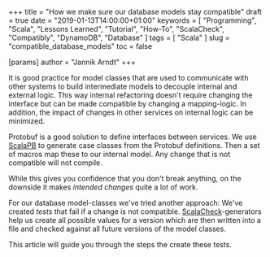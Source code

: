 +++
title = "How we make sure our database models stay compatible"
draft = true
date = "2019-01-13T14:00:00+01:00"
keywords = [ "Programming", "Scala", "Lessons Learned", "Tutorial", "How-To", "ScalaCheck", "Compatibly", "DynamoDB", "Database" ]
tags = [ "Scala" ]
slug = "compatible_database_models"
toc = false

[params]
  author = "Jannik Arndt"
+++

It is good practice for model classes that are used to communicate with other systems to build intermediate models to decouple internal and external logic. This way internal refactoring doesn't require changing the interface but can be made compatible by changing a mapping-logic. In addition, the impact of changes in other services on internal logic can be minimized.

Protobuf is a good solution to define interfaces between services. We use [ScalaPB](https://scalapb.github.io) to generate case classes from the Protobuf definitions. Then a set of macros map these to our internal model. Any change that is not compatible will not compile. 

While this gives you confidence that you don't break anything, on the downside it makes _intended changes_ quite a lot of work.

For our database model-classes we've tried another approach: We've created _tests_ that fail if a change is not compatible. [ScalaCheck](https://www.scalacheck.org)-generators help us create all possible values for a version which are then written into a file and checked against all future versions of the model classes.

This article will guide you through the steps the create these tests.

<!--more-->

